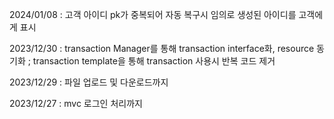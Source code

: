2024/01/08 : 고객 아이디 pk가 중복되어 자동 복구시 임의로 생성된 아이디를 고객에게 표시

2023/12/30 : transaction Manager를 통해 transaction interface화, resource 동기화 ; transaction template을 통해 transaction 사용시 반복 코드 제거

2023/12/29 : 파일 업로드 및 다운로드까지

2023/12/27 : mvc 로그인 처리까지
